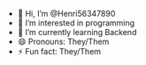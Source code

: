 - 👋 Hi, I’m @Henri56347890
- 👀 I’m interested in programming
- 🌱 I’m currently learning Backend
- 😄 Pronouns: They/Them
- ⚡ Fun fact: They/Them

<!---
Henri56347890/Henri56347890 is a ✨ special ✨ repository because its `README.md` (this file) appears on your GitHub profile.
You can click the Preview link to take a look at your changes.
--->
